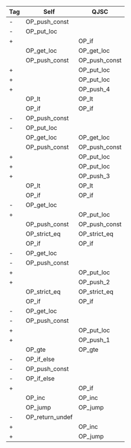 | Tag | Self | QJSC |
|---|---|---|
| - | OP_push_const |  |
| - | OP_put_loc |  |
| + |  | OP_if |
|   | OP_get_loc | OP_get_loc |
|   | OP_push_const | OP_push_const |
| + |  | OP_put_loc |
| + |  | OP_put_loc |
| + |  | OP_push_4 |
|   | OP_lt | OP_lt |
|   | OP_if | OP_if |
| - | OP_push_const |  |
| - | OP_put_loc |  |
|   | OP_get_loc | OP_get_loc |
|   | OP_push_const | OP_push_const |
| + |  | OP_put_loc |
| + |  | OP_put_loc |
| + |  | OP_push_3 |
|   | OP_lt | OP_lt |
|   | OP_if | OP_if |
| - | OP_get_loc |  |
| + |  | OP_put_loc |
|   | OP_push_const | OP_push_const |
|   | OP_strict_eq | OP_strict_eq |
|   | OP_if | OP_if |
| - | OP_get_loc |  |
| - | OP_push_const |  |
| + |  | OP_put_loc |
| + |  | OP_push_2 |
|   | OP_strict_eq | OP_strict_eq |
|   | OP_if | OP_if |
| - | OP_get_loc |  |
| - | OP_push_const |  |
| + |  | OP_put_loc |
| + |  | OP_push_1 |
|   | OP_gte | OP_gte |
| - | OP_if_else |  |
| - | OP_push_const |  |
| - | OP_if_else |  |
| + |  | OP_if |
|   | OP_inc | OP_inc |
|   | OP_jump | OP_jump |
| - | OP_return_undef |  |
| + |  | OP_inc |
| + |  | OP_jump |
